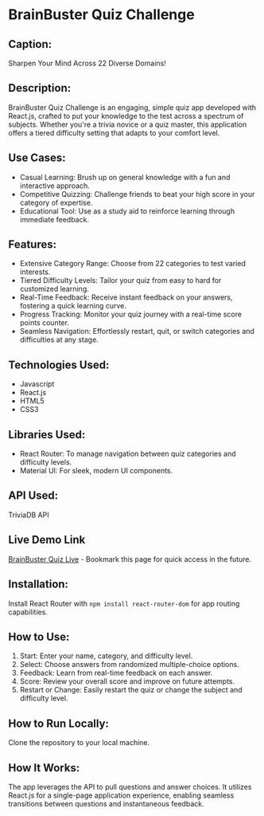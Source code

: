 # BrainBuster Quiz Challenge

## Caption:

Sharpen Your Mind Across 22 Diverse Domains!

## Description:

BrainBuster Quiz Challenge is an engaging, simple quiz app developed with React.js, crafted to put your knowledge to the test across a spectrum of subjects. Whether you're a trivia novice or a quiz master, this application offers a tiered difficulty setting that adapts to your comfort level.

## Use Cases:

- Casual Learning: Brush up on general knowledge with a fun and interactive approach.
- Competitive Quizzing: Challenge friends to beat your high score in your category of expertise.
- Educational Tool: Use as a study aid to reinforce learning through immediate feedback.

## Features:

- Extensive Category Range: Choose from 22 categories to test varied interests.
- Tiered Difficulty Levels: Tailor your quiz from easy to hard for customized learning.
- Real-Time Feedback: Receive instant feedback on your answers, fostering a quick learning curve.
- Progress Tracking: Monitor your quiz journey with a real-time score points counter.
- Seamless Navigation: Effortlessly restart, quit, or switch categories and difficulties at any stage.

## Technologies Used:

- Javascript
- React.js
- HTML5
- CSS3

## Libraries Used:

- React Router: To manage navigation between quiz categories and difficulty levels.
- Material UI: For sleek, modern UI components.

## API Used:

TriviaDB API

## Live Demo Link

[BrainBuster Quiz Live](https://pranjaljamuar-brainbuster-quiz-react.netlify.app/) - Bookmark this page for quick access in the future.

## Installation:

Install React Router with `npm install react-router-dom` for app routing capabilities.

## How to Use:

1. Start: Enter your name, category, and difficulty level.
2. Select: Choose answers from randomized multiple-choice options.
3. Feedback: Learn from real-time feedback on each answer.
4. Score: Review your overall score and improve on future attempts.
5. Restart or Change: Easily restart the quiz or change the subject and difficulty level.

## How to Run Locally:

Clone the repository to your local machine.

## How It Works:

The app leverages the API to pull questions and answer choices. It utilizes React.js for a single-page application experience, enabling seamless transitions between questions and instantaneous feedback.
